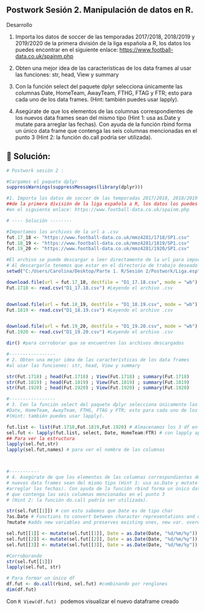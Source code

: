 ## Postwork Sesión 2. Manipulación de datos en R. 
Desarrollo


1.    Importa los datos de soccer de las temporadas 2017/2018, 2018/2019 y 2019/2020 de la primera división de la liga española a R, los datos los puedes encontrar en el siguiente enlace: https://www.football-data.co.uk/spainm.php

 2.   Obten una mejor idea de las características de los data frames al usar las funciones: str, head, View y summary

3.    Con la función select del paquete dplyr selecciona únicamente las columnas Date, HomeTeam, AwayTeam, FTHG, FTAG y FTR; esto para cada uno de los data frames. (Hint: también puedes usar lapply).

4.    Asegúrate de que los elementos de las columnas correspondientes de los nuevos data frames sean del mismo tipo (Hint 1: usa as.Date y mutate para arreglar las fechas). Con ayuda de la función rbind forma un único data frame que contenga las seis columnas mencionadas en el punto 3 (Hint 2: la función do.call podría ser utilizada).

## :pushpin: Solución:
```R
# Postwork sesión 2 : 

#Cargamos el paquete dplyr
suppressWarnings(suppressMessages(library(dplyr)))

#1. Importa los datos de soccer de las temporadas 2017/2018, 2018/2019 y 2019/2020
##de la primera división de la liga española a R, los datos los puedes encontrar 
#en el siguiente enlace: https://www.football-data.co.uk/spainm.php

# ---- Solución --------

#Importamos los archivos de la url a .csv
fut.17_18 <- "https://www.football-data.co.uk/mmz4281/1718/SP1.csv"
fut.18_19 <- "https://www.football-data.co.uk/mmz4281/1819/SP1.csv"
fut.19_20 <- "https://www.football-data.co.uk/mmz4281/1920/SP1.csv"

#El archivo se puede descargar o leer directamente de la url para importarlo a R
# Al descargarlo tenemos que estar en el directorio de trabajo deseado 
setwd("C:/Users/Carolina/Desktop/Parte 1. R/Sesión 2/Postwork/Liga.esp")

download.file(url = fut.17_18, destfile = "D1_17.18.csv", mode = "wb")
Fut.1718 <- read.csv("D1_17.18.csv") #Leyendo el archivo .csv


download.file(url = fut.18_19, destfile = "D1_18.19.csv", mode = "wb")
Fut.1819 <- read.csv("D1_18.19.csv") #Leyendo el archivo .csv


download.file(url = fut.19_20, destfile = "D1_19.20.csv", mode = "wb")
Fut.1920 <- read.csv("D1_19.20.csv") #Leyendo el archivo .csv

dir() #para corroborar que se encuentren los archivos descargados

#-----------------
# 2. Obten una mejor idea de las características de los data frames
#al usar las funciones: str, head, View y summary

str(Fut.1718) ; head(Fut.1718) ; View(Fut.1718) ; summary(Fut.1718)
str(Fut.1819) ; head(Fut.1819) ; View(Fut.1819) ; summary(Fut.1819)
str(Fut.1920) ; head(Fut.1920) ; View(Fut.1920) ; summary(Fut.1920)

#-----------------
# 3. Con la función select del paquete dplyr selecciona únicamente las columnas 
#Date, HomeTeam, AwayTeam, FTHG, FTAG y FTR; esto para cada uno de los data frames. 
#(Hint: también puedes usar lapply).

fut.list <- list(Fut.1718,Fut.1819,Fut.1920) # Almacenamos los 3 df en una lista
sel.fut <- lapply(fut.list, select, Date, HomeTeam:FTR) # con lapply aplicamos una función a una lista
## Para ver la estructura 
lapply(sel.fut,str)
lapply(sel.fut,names) # para ver el nombre de las columnas



#-----------
# 4. Asegúrate de que los elementos de las columnas correspondientes de los 
# nuevos data frames sean del mismo tipo (Hint 1: usa as.Date y mutate para 
#arreglar las fechas). Con ayuda de la función rbind forma un único data frame 
# que contenga las seis columnas mencionadas en el punto 3
# (Hint 2: la función do.call podría ser utilizada).

str(sel.fut[[1]]) # con esto sabemos que Date es de tipo char 
?as.Date # Functions to convert between character representations and objects of class "Date"
?mutate #adds new variables and preserves existing ones, new var. overwrite existing ones. 

sel.fut[[1]] <- mutate(sel.fut[[1]], Date = as.Date(Date, "%d/%m/%y"))
sel.fut[[2]] <- mutate(sel.fut[[2]], Date = as.Date(Date, "%d/%m/%y"))
sel.fut[[3]] <- mutate(sel.fut[[3]], Date = as.Date(Date, "%d/%m/%y"))

#Corroborando
str(sel.fut[[1]])
lapply(sel.fut, str)

# Para formar un único df 
df.fut <- do.call(rbind, sel.fut) #combinando por renglones
dim(df.fut)
```
Con ```R View(df.fut) ``` podemos visualizar el nuevo dataframe creado
